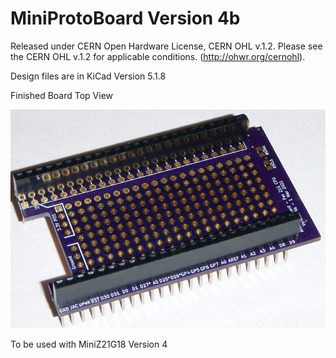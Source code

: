 # MiniProtoBoard Version 4b

Released under CERN Open Hardware License, CERN OHL v.1.2.
Please see the CERN OHL v.1.2 for applicable conditions. (http://ohwr.org/cernohl).

Design files are in KiCad Version 5.1.8

Finished Board Top View

![alt text](https://github.com/Sd4Projects/MiniProtoBoard/blob/main/miniProtoBoard.jpg?raw=true "finishedboard")

To be used with MiniZ21G18 Version 4
